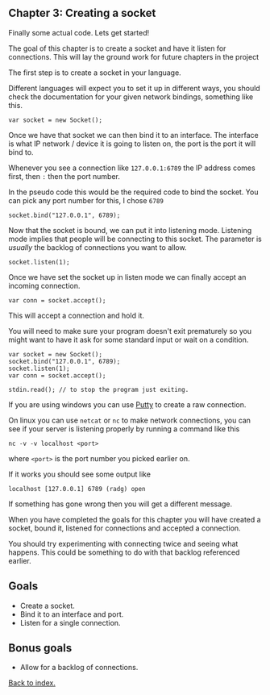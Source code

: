 ## Chapter 3: Creating a socket

Finally some actual code. Lets get started!

The goal of this chapter is to create a socket and have it listen for connections. This will lay the ground work for future
chapters in the project

The first step is to create a socket in your language.

Different languages will expect you to set it up in different ways, you should check the documentation for your given 
network bindings, something like this.

```
var socket = new Socket();
```

Once we have that socket we can then bind it to an interface. 
The interface is what IP network / device it is going to listen on, the port is the port it will bind to.

Whenever you see a connection like `127.0.0.1:6789` the IP address comes first, then `:` then the port number.

In the pseudo code this would be the required code to bind the socket. You can pick any port number for this, I chose `6789`
```
socket.bind("127.0.0.1", 6789);
```

Now that the socket is bound, we can put it into listening mode. Listening mode implies that people will be connecting 
to this socket. The parameter is *usually* the backlog of connections you want to allow.

```
socket.listen(1);
```

Once we have set the socket up in listen mode we can finally accept an incoming connection. 

```
var conn = socket.accept();
```

This will accept a connection and hold it.

You will need to make sure your program doesn't exit prematurely so you might want to have it ask for some standard input or wait on a condition.

```
var socket = new Socket();
socket.bind("127.0.0.1", 6789);
socket.listen(1);
var conn = socket.accept();

stdin.read(); // to stop the program just exiting.
```

If you are using windows you can use [Putty](https://www.ssh.com/ssh/putty/putty-manuals/0.68/Chapter3.html#using-rawprot) to create a raw connection.

On linux you can use `netcat` or `nc` to make network connections, 
you can see if your server is listening properly by running a command like this

```
nc -v -v localhost <port>
```

where `<port>` is the port number you picked earlier on. 

If it works you should see some output like 
```
localhost [127.0.0.1] 6789 (radg) open
```
If something has gone wrong then you will get a different message.

When you have completed the goals for this chapter you will have created a socket, bound it, listened for connections and accepted a connection.

You should try experimenting with connecting twice and seeing what happens. This could be something to do with that backlog referenced earlier.

## Goals

- Create a socket.
- Bind it to an interface and port.
- Listen for a single connection.

## Bonus goals

- Allow for a backlog of connections.

[Back to index.](index.md)